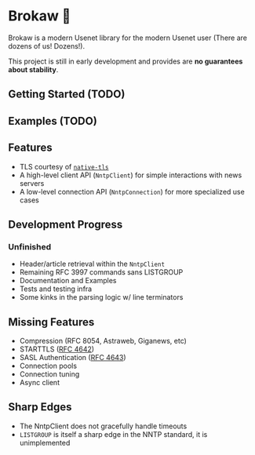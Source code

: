 # Brokaw 📰 

Brokaw is a modern Usenet library for the modern Usenet user (There are dozens of us! Dozens!).

This project is still in early development and provides are **no guarantees about stability**.

## Getting Started (TODO)

## Examples (TODO)

## Features

* TLS courtesy of [`native-tls`](https://crates.io/crates/native-tls)
* A high-level client API (`NntpClient`) for simple interactions with news servers
* A low-level connection API (`NntpConnection`) for more specialized use cases

## Development Progress

### Unfinished
* Header/article retrieval within the `NntpClient`
* Remaining RFC 3997 commands sans LISTGROUP
* Documentation and Examples
* Tests and testing infra
* Some kinks in the parsing logic w/ line terminators

## Missing Features

* Compression (RFC 8054, Astraweb, Giganews, etc)
* STARTTLS ([RFC 4642](https://tools.ietf.org/html/rfc4642))
* SASL Authentication ([RFC 4643](https://tools.ietf.org/html/rfc4643))
* Connection pools
* Connection tuning
* Async client

## Sharp Edges

* The NntpClient does not gracefully handle timeouts
* `LISTGROUP` is itself a sharp edge in the NNTP standard, it is unimplemented
